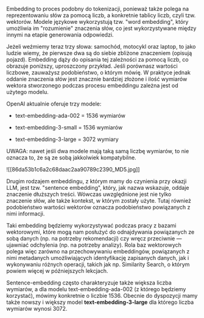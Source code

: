 Embedding to proces podobny do tokenizacji, ponieważ także polega na reprezentowaniu słów za pomocą liczb, a konkretnie tablicy liczb, czyli tzw. wektorów. Modele językowe wykorzystują tzw. "word embedding", który umożliwia im "rozumienie" znaczenia słów, co jest wykorzystywane między innymi na etapie generowania odpowiedzi.

Jeżeli weźmiemy teraz trzy słowa: samochód, motocykl oraz laptop, to jako ludzie wiemy, że pierwsze dwa są do siebie zbliżone znaczeniem (opisują pojazd). Embedding dąży do opisania tej zależności za pomocą liczb, co obrazuje poniższy, uproszczony przykład. Jeśli porównasz wartości liczbowe, zauważysz podobieństwo, o którym mówię. W praktyce jednak oddanie znaczenia słów jest znacznie bardziej złożone i ilość wymiarów wektora stworzonego podczas procesu embeddingu zależna jest od użytego modelu.

OpenAI aktualnie oferuje trzy modele:

*   text-embedding-ada-002 = 1536 wymiarów
    
*   text-embedding-3-small = 1536 wymiarów
    
*   text-embedding-3-large = 3072 wymiary
    

UWAGA: nawet jeśli dwa modele mają taką samą liczbę wymiarów, to nie oznacza to, że są ze sobą jakkolwiek kompatybilne.

![[86da53b1c6a2c68daac2aa90789c2390_MD5.jpg]]

  
Drugim rodzajem embeddingu, z którym mamy do czynienia przy okazji LLM, jest tzw. "sentence embedding", który, jak nazwa wskazuje, oddaje znaczenie dłuższych treści. Wówczas uwzględnione jest nie tylko znaczenie słów, ale także kontekst, w którym zostały użyte. Tutaj również podobieństwo wartości wektorów oznacza podobieństwo powiązanych z nimi informacji.

Taki embedding będziemy wykorzystywać podczas pracy z bazami wektorowymi, które mogą nam posłużyć do odnajdywania powiązanych ze sobą danych (np. na potrzeby rekomendacji) czy wręcz przeciwnie — ujawniać odchylenia (np. na potrzeby analizy). Rola baz wektorowych polega więc zarówno na przechowywaniu embeddingów, powiązanych z nimi metadanych umożliwiających identyfikację zapisanych danych, jak i wykonywaniu różnych operacji, takich jak np. Similarity Search, o którym powiem więcej w późniejszych lekcjach.

Sentence-embedding często charakteryzuje także większa liczba wymiarów, a dla modelu text-embedding-ada-002 (z którego będziemy korzystać), mówimy konkretnie o liczbie 1536. Obecnie do dyspozycji mamy także nowszy i większy model **text-embedding-3-large** dla którego liczba wymiarów wynosi 3072.